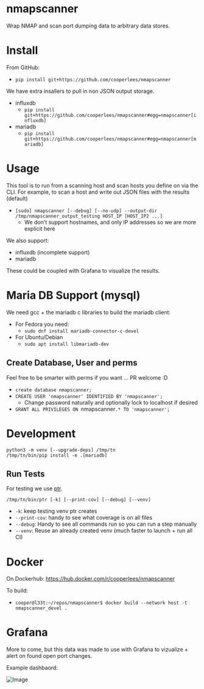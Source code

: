 # nmapscanner

Wrap NMAP and scan port dumping data to arbitrary data stores.

# Install

From GitHub:
- `pip install git+https://github.com/cooperlees/nmapscanner`

We have extra insallers to pull in non JSON output storage.
- influxdb
  - `pip install git+https://github.com/cooperlees/nmapscanner#egg=nmapscanner[influxdb]`
- mariadb
  - `pip install git+https://github.com/cooperlees/nmapscanner#egg=nmapscanner[mariadb]`

# Usage

This tool is to run from a scanning host and scan hosts you define on via the CLI.
For example, to scan a host and write out JSON files with the results (default)

- `[sudo] nmapscanner [--debug] [--no-udp] --output-dir /tmp/nmapscanner_output_testing HOST_IP [HOST_IP2 ...]`
  - We don't support hostnames, and only IP addresses so we are more explicit here

We also support:
- influxdb (incomplete support)
- mariadb

These could be coupled with Grafana to visualize the results.

# Maria DB Support (mysql)

We need gcc + the mariadb c libraries to build the mariadb client:

- For Fedora you need:
  - `sudo dnf install mariadb-connector-c-devel`
- For Ubuntu/Debian
  - `sudo apt install libmariadb-dev`

## Create Database, User and perms

Feel free to be smarter with perms if you want ... PR welcome :D

- `create database nmapscanner;`
- `CREATE USER 'nmapscanner' IDENTIFIED BY 'nmapscanner';`
  - Change password naturally and optionally lock to localhost if desired
- `GRANT ALL PRIVILEGES ON `nmapscanner`.* TO 'nmapscanner';`

# Development

```console
python3 -m venv [--upgrade-deps] /tmp/tn
/tmp/tn/bin/pip install -e .[mariadb]
````

## Run Tests

For testing we use [ptr](https://github.com/facebookincubator/ptr/).

```console
/tmp/tn/bin/ptr [-k] [--print-cov] [--debug] [--venv]
```

- `-k`: keep testing venv ptr creates
- `--print-cov`: handy to see what coverage is on all files
- `--debug`: Handy to see all commands run so you can run a step manually
- `--venv`: Reuse an already created venv (much faster to launch + run all CI)

# Docker

On Dockerhub: https://hub.docker.com/r/cooperlees/nmapscanner

To build:

- `cooper@l33t:~/repos/nmapscanner$ docker build --network host -t nmapscanner_devel .`

# Grafana

More to come, but this data was made to use with Grafana to vizualize + alert on found open
port changes.

Example dashbaord:

![Image](https://github.com/user-attachments/assets/35d73f15-9e5b-47d6-8fbc-9da076dff009)
